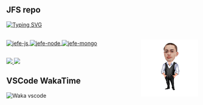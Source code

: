 ## JFS repo

[![Typing SVG](https://readme-typing-svg.demolab.com/?lines=JavaScript+🎯;Node.js+🧩;MongoDB+📂;Unit+tests+🧪;WordPress+📰;Microservices+⚙️;Project+Mgmt+📦;Excel+📊;Process+Devt+🚀;Multilingual+🗽;Let's+chat+😁)](https://github.com/jeferson-franco)

<a href="https://github.com/jeferson-franco">
  <div dir="auto">
    <br>
    <img alt="jefe-js" height="30" width="40" style="max-width: 100%;" align=center src="https://cdn.jsdelivr.net/gh/devicons/devicon/icons/javascript/javascript-plain.svg"/>
    <img alt="jefe-node" height="30" width="40" style="max-width: 100%;" align=center src="https://cdn.jsdelivr.net/gh/devicons/devicon/icons/nodejs/nodejs-original.svg"/>
    <img alt="jefe-mongo" height="30" width="40" style="max-width: 100%;" align=center src="https://cdn.jsdelivr.net/gh/devicons/devicon/icons/mongodb/mongodb-original.svg"/>
    <img alt="jefe-cartoon" height="150" style="max-width: 100%;" align="right" src="NzhwuCk9_male_2_cartoon26.png"/>
  </div>
  <h2 dir="auto"></h2>
</a>

<div dir="auto">
  <a href="https://github.com/jeferson-franco"></a>
  <a href="https://www.linkedin.com/in/jefersonfranco/" alt="jefe-linkedin">
    <img style="max-width: 100%;" src="https://img.shields.io/badge/-Linkedin-6610F2?style=for-the-badge&logo=Linkedin&logoColor=FFFFFF&link=https://www.linkedin.com/in/jefersonfranco/">
  </a>
  <a href="https://api.whatsapp.com/send?phone=5511966200991" alt="jefe-whatsapp">
    <img style="max-width: 100%;" src="https://img.shields.io/badge/-Whatsapp-6610F2?style=for-the-badge&logo=Whatsapp&logoColor=FFFFFF&link=https://api.whatsapp.com/send?phone=5511966200991">
  </a>

## VSCode WakaTime

![Waka vscode](https://wakatime.com/share/@328ec2d1-7a5b-47b2-8ff2-1d3c2f9fa1a9/ae7a4b23-a486-4c32-9402-e4147d7dfac8.svg)

</div>
